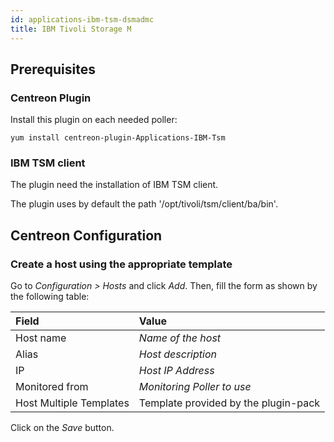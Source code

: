 ```yaml
---
id: applications-ibm-tsm-dsmadmc
title: IBM Tivoli Storage M
---
```


## Prerequisites

### Centreon Plugin

Install this plugin on each needed poller:

``` shell
yum install centreon-plugin-Applications-IBM-Tsm
```

### IBM TSM client

The plugin need the installation of IBM TSM client.

The plugin uses by default the path '/opt/tivoli/tsm/client/ba/bin'.

## Centreon Configuration

### Create a host using the appropriate template

Go to *Configuration \> Hosts* and click *Add*. Then, fill the form as shown by
the following table:

| Field                                | Value                                |
| :----------------------------------- | :----------------------------------- |
| Host name                            | *Name of the host*                   |
| Alias                                | *Host description*                   |
| IP                                   | *Host IP Address*                    |
| Monitored from                       | *Monitoring Poller to use*           |
| Host Multiple Templates              | Template provided by the plugin-pack |

Click on the *Save* button.
